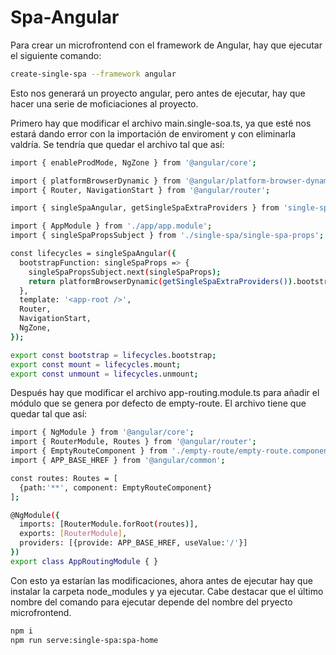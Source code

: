 
# Spa-Angular
Para crear un microfrontend con el framework de Angular, hay que ejecutar el siguiente comando:

```bash
create-single-spa --framework angular
```

Esto  nos generará un proyecto angular, pero antes de ejecutar, hay que hacer una serie de moficiaciones al proyecto.

Primero hay que modificar el archivo main.single-soa.ts, ya que esté nos estará dando error con la importación de enviroment y con eliminarla valdría. Se tendría que quedar el archivo tal que así: 

```bash
import { enableProdMode, NgZone } from '@angular/core';

import { platformBrowserDynamic } from '@angular/platform-browser-dynamic';
import { Router, NavigationStart } from '@angular/router';

import { singleSpaAngular, getSingleSpaExtraProviders } from 'single-spa-angular';

import { AppModule } from './app/app.module';
import { singleSpaPropsSubject } from './single-spa/single-spa-props';

const lifecycles = singleSpaAngular({
  bootstrapFunction: singleSpaProps => {
    singleSpaPropsSubject.next(singleSpaProps);
    return platformBrowserDynamic(getSingleSpaExtraProviders()).bootstrapModule(AppModule);
  },
  template: '<app-root />',
  Router,
  NavigationStart,
  NgZone,
});

export const bootstrap = lifecycles.bootstrap;
export const mount = lifecycles.mount;
export const unmount = lifecycles.unmount;
```

Después hay que modificar el archivo app-routing.module.ts para añadir el módulo que se genera por defecto de empty-route. El archivo tiene que quedar tal que así:


```bash
import { NgModule } from '@angular/core';
import { RouterModule, Routes } from '@angular/router';
import { EmptyRouteComponent } from './empty-route/empty-route.component';
import { APP_BASE_HREF } from '@angular/common';

const routes: Routes = [
  {path:'**', component: EmptyRouteComponent}
];

@NgModule({
  imports: [RouterModule.forRoot(routes)],
  exports: [RouterModule],
  providers: [{provide: APP_BASE_HREF, useValue:'/'}]
})
export class AppRoutingModule { }

```

Con esto ya estarían las modificaciones, ahora antes de ejecutar hay que instalar la carpeta node_modules y ya ejecutar. Cabe destacar que el último nombre del comando para ejecutar depende del nombre del pryecto microfrontend.

```bash
npm i
npm run serve:single-spa:spa-home
```

